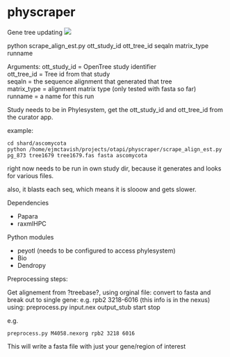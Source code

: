 # physcraper
Gene tree updating
![](https://github.com/snacktavish/physcraper/blob/master/docs/physcraper.svg?raw=true)

python scrape_align_est.py ott_study_id ott_tree_id seqaln matrix_type runname

Arguments: 
ott_study_id =  OpenTree study identifier  
ott_tree_id  = Tree id from that study  
seqaln = the sequence alignment that generated that tree  
matrix_type = alignment matrix type (only tested with fasta so far)  
runname = a name for this run

Study needs to be in Phylesystem, get the ott_study_id and ott_tree_id from the curator app.

example:

    cd shard/ascomycota
    python /home/ejmctavish/projects/otapi/physcraper/scrape_align_est.py pg_873 tree1679 tree1679.fas fasta ascomycota


right now needs to be run in own study dir, because it generates and looks for various files.  

also, it blasts each seq, which means it is slooow and gets slower.

Dependencies
- Papara
- raxmlHPC

Python modules 
- peyotl (needs to be configured to access phylesystem)  
- Bio
- Dendropy


Preprocessing steps:

Get alignement from ?treebase?, using orginal file:
convert to fasta and break out to single gene: e.g. rpb2 3218-6016 (this info is in the nexus)
using:
    preprocess.py input.nex output_stub start stop

e.g.
    
    preprocess.py M4058.nexorg rpb2 3218 6016

This will write a fasta file with just your gene/region of interest

